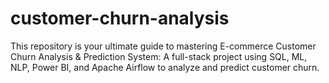# customer-churn-analysis
This repository is your ultimate guide to mastering E-commerce Customer Churn Analysis &amp; Prediction System: A full-stack project using SQL, ML, NLP, Power BI, and Apache Airflow to analyze and predict customer churn.

